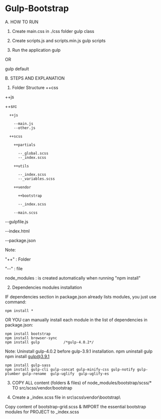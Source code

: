 # Gulp-Bootstrap


A. HOW TO RUN
1. Create main.css in ./css folder
gulp class

2. Create scripts.js and scripts.min.js
gulp scripts

3. Run the application
gulp

OR

gulp default

B. STEPS AND EXPLANATION

1. Folder Structure
  ++css
  
  ++js
  
  ++src
  
      ++js
      
        --main.js
        --other.js
        
      ++scss
      
        ++partials
        
          --_global.scss
          --_index.scss
          
        ++utils
        
          --_index.scss
          --_variables.scss
          
        ++vendor
        
          ++bootstrap
          
          --_index.scss
          
        --main.scss
        
  --gulpfile.js
  
  --index.html
  
  --package.json
  

Note:

  "++" : Folder
  
  "--" : file
  
  node_modules : is created automatically when running "npm install"
  

2. Dependencies modules installation

IF dependencies section in package.json already lists modules,
you just use command:

    npm install *

OR YOU can manually install each module in the list of dependencies in package.json:

    npm install bootstrap
    npm install browser-sync
    npm install gulp           /*gulp-4.0.2*/

Note: Uninstall gulp-4.0.2 before gulp-3.9.1 installation.
    npm uninstall gulp
    npm install gulp@3.9.1

    npm install gulp-sass
    npm install gulp-cli gulp-concat gulp-minify-css gulp-notify gulp-plumber gulp-rename  gulp-uglify  gulp-uglify-es

3. COPY ALL content (folders & files) of node_modules/bootstrap/scss/*  TO src/scss/vendor/bootstrap

4. Create a _index.scss file in src\scss\vendor\bootstrap\

Copy content of bootstrap-grid.scss & IMPORT the essential bootstrap modules for PROJECT to _index.scss
